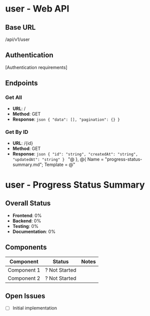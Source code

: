 # user - Web API

## Base URL

/api/v1/user

## Authentication

[Authentication requirements]

## Endpoints

### Get All

- **URL**: /
- **Method**: GET
- **Response**:
  `json
{
  "data": [],
  "pagination": {}
}
`

### Get By ID

- **URL**: /{id}
- **Method**: GET
- **Response**:
  `json
  {
    "id": "string",
    "createdAt": "string",
    "updatedAt": "string"
  }
  `
  "@
  },
  @{
  Name = "progress-status-summary.md";
  Template = @"

# user - Progress Status Summary

## Overall Status

- **Frontend**: 0%
- **Backend**: 0%
- **Testing**: 0%
- **Documentation**: 0%

## Components

| Component   | Status        | Notes |
| ----------- | ------------- | ----- |
| Component 1 | ? Not Started |       |
| Component 2 | ? Not Started |       |

## Open Issues

- [ ] Initial implementation
